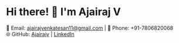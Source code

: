 # Hi there! 👋 I'm Ajairaj V

📧 Email: ajairajvenkatesan11@gmail.com | 📱 Phone: +91-7806820068  
🌐 GitHub: [Ajairajv](https://github.com/Ajairajv) | [LinkedIn](https://linkedin.com/in/ajairajvenkatesan)



